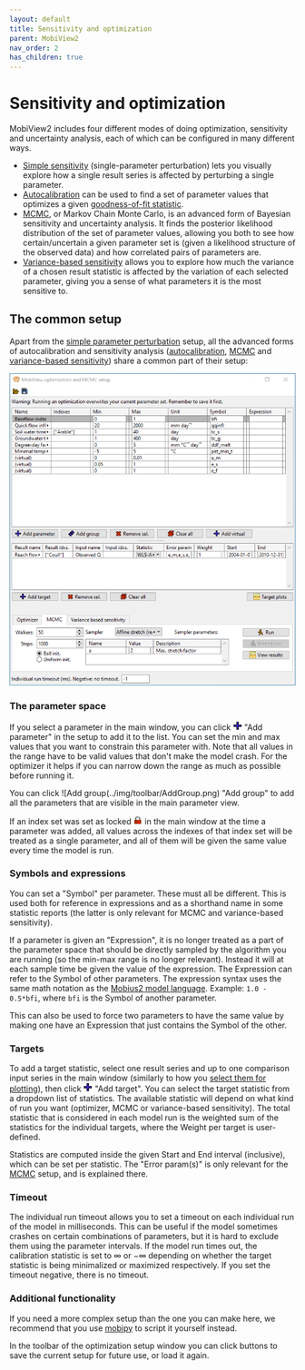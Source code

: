 ```yaml
---
layout: default
title: Sensitivity and optimization
parent: MobiView2
nav_order: 2
has_children: true
---
```


# Sensitivity and optimization

MobiView2 includes four different modes of doing optimization, sensitivity and uncertainty analysis, each of which can be configured in many different ways.

- [Simple sensitivity](simplesensitivity.html) (single-parameter perturbation) lets you visually explore how a single result series is affected by perturbing a single parameter.
- [Autocalibration](autocalibration.html) can be used to find a set of parameter values that optimizes a given [goodness-of-fit statistic](statistics.html#goodness-of-fit).
- [MCMC](mcmc.html), or Markov Chain Monte Carlo, is an advanced form of Bayesian sensitivity and uncertainty analysis. It finds the posterior likelihood distribution of the set of parameter values, allowing you both to see how certain/uncertain a given parameter set is (given a likelihood structure of the observed data) and how correlated pairs of parameters are.
- [Variance-based sensitivity](variance.html) allows you to explore how much the variance of a chosen result statistic is affected by the variation of each selected parameter, giving you a sense of what parameters it is the most sensitive to.

## The common setup

Apart from the [simple parameter perturbation](simplesensitivity.html) setup, all the advanced forms of autocalibration and sensitivity analysis ([autocalibration](autocalibration.html), [MCMC](mcmc.html) and [variance-based sensitivity](variance.html)) share a common part of their setup:

![Common setup](../img/mobiview/optimsetup.png)

### The parameter space

If you select a parameter in the main window, you can click ![Add parameter](../img/toolbar/Add.png) "Add parameter" in the setup to add it to the list. You can set the min and max values that you want to constrain this parameter with. Note that all values in the range have to be valid values that don't make the model crash. For the optimizer it helps if you can narrow down the range as much as possible before running it.

You can click ![Add group(../img/toolbar/AddGroup.png) "Add group" to add all the parameters that are visible in the main parameter view.

If an index set was set as locked ![Locked](../img/toolbar/Lock.png) in the main window at the time a parameter was added, all values across the indexes of that index set will be treated as a single parameter, and all of them will be given the same value every time the model is run.

### Symbols and expressions
You can set a "Symbol" per parameter. These must all be different. This is used both for reference in expressions and as a shorthand name in some statistic reports (the latter is only relevant for MCMC and variance-based sensitivity).

If a parameter is given an "Expression", it is no longer treated as a part of the parameter space that should be directly sampled by the algorithm you are running (so the min-max range is no longer relevant). Instead it will at each sample time be given the value of the expression. The Expression can refer to the Symbol of other parameters. The expression syntax uses the same math notation as the [Mobius2 model language](../mobius2docs/language.html). Example: `1.0 - 0.5*bfi`, where `bfi` is the Symbol of another parameter.

This can also be used to force two parameters to have the same value by making one have an Expression that just contains the Symbol of the other.

### Targets

To add a target statistic, select one result series and up to one comparison input series in the main window (similarly to how you [select them for plotting](plots.html)), then click ![Add parameter](../img/toolbar/Add.png) "Add target". You can select the target statistic from a dropdown list of statistics. The available statistic will depend on what kind of run you want (optimizer, MCMC or variance-based sensitivity). The total statistic that is considered in each model run is the weighted sum of the statistics for the individual targets, where the Weight per target is user-defined.

Statistics are computed inside the given Start and End interval (inclusive), which can be set per statistic. The "Error param(s)" is only relevant for the [MCMC](mcmc.html) setup, and is explained there.

### Timeout

The individual run timeout allows you to set a timeout on each individual run of the model in milliseconds. This can be useful if the model sometimes crashes on certain combinations of parameters, but it is hard to exclude them using the parameter intervals. If the model run times out, the calibration statistic is set to $\infty$ or $-\infty$ depending on whether the target statistic is being minimalized or maximized respectively. If you set the timeout negative, there is no timeout.

### Additional functionality

If you need a more complex setup than the one you can make here, we recommend that you use [mobipy](../mobipydocs/mobipy.html) to script it yourself instead.

In the toolbar of the optimization setup window you can click buttons to save the current setup for future use, or load it again.